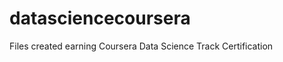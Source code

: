 datasciencecoursera
===================

Files created earning Coursera Data Science Track Certification
